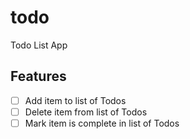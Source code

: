 # todo
Todo List App

## Features
- [ ] Add item to list of Todos
- [ ] Delete item from list of Todos
- [ ] Mark item is complete in list of Todos
